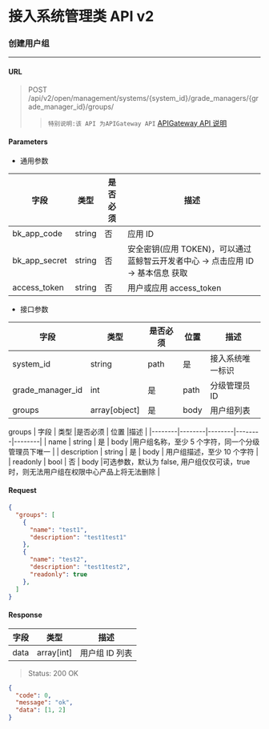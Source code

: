 # 接入系统管理类 API v2
### 创建用户组

-------

#### URL

> POST /api/v2/open/management/systems/{system_id}/grade_managers/{grade_manager_id}/groups/
> > `特别说明:该 API 为APIGateway API` [APIGateway API 说明](../01-Overview/01-BackendAPIvsESBAPI.md)


#### Parameters

* 通用参数

| 字段 |  类型 |是否必须  | 描述  |
|--------|--------|--------|--------|
|bk_app_code|string|否|应用 ID|
|bk_app_secret|string|否|安全密钥(应用 TOKEN)，可以通过 蓝鲸智云开发者中心 -> 点击应用 ID -> 基本信息 获取|
|access_token|string|否|用户或应用 access_token|

* 接口参数

| 字段 |  类型 |是否必须  | 位置 |描述  |
|--------|--------|--------|--------|--------|
| system_id | string | path | 是 | 接入系统唯一标识 |
| grade_manager_id | int | 是 | path | 分级管理员 ID |
| groups |  array[object]  | 是 | body | 用户组列表 |

groups
| 字段 |  类型 |是否必须  | 位置 |描述  |
|--------|--------|--------|--------|--------|
| name |  string  | 是   | body |用户组名称，至少 5 个字符，同一个分级管理员下唯一 |
| description | string | 是 | body | 用户组描述，至少 10 个字符 |
| readonly | bool | 否 | body |可选参数，默认为 false, 用户组仅仅可读，true 时，则无法用户组在权限中心产品上将无法删除 |

#### Request
```json
{
  "groups": [
    {
      "name": "test1",
      "description": "test1test1"
    },
    {
      "name": "test2",
      "description": "test1test2",
      "readonly": true
    },
  ]
}
```

#### Response

| 字段      | 类型      | 描述      |
|-----------|-----------|-----------|
| data |  array[int]  | 用户组 ID 列表 |

> Status: 200 OK

```json
{
  "code": 0,
  "message": "ok",
  "data": [1, 2]
}
```
